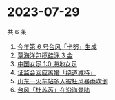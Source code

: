 # 2023-07-29

共 6 条

<!-- BEGIN -->
<!-- 最后更新时间 Sat Jul 29 2023 11:07:10 GMT+0800 (China Standard Time) -->

1. [今年第 6 号台风「卡努」生成](https://www.zhihu.com/search?q=%E4%BB%8A%E5%B9%B4%E7%AC%AC%206%20%E5%8F%B7%E5%8F%B0%E9%A3%8E%E3%80%8C%E5%8D%A1%E5%8A%AA%E3%80%8D%E7%94%9F%E6%88%90)
1. [覃海洋包揽蛙泳 3 金](https://www.zhihu.com/search?q=%E8%A6%83%E6%B5%B7%E6%B4%8B%E5%8C%85%E6%8F%BD%E8%9B%99%E6%B3%B3%203%20%E9%87%91)
1. [中国女足 1:0 海地女足](https://www.zhihu.com/search?q=%E4%B8%AD%E5%9B%BD%E5%A5%B3%E8%B6%B3%201%3A0%20%E6%B5%B7%E5%9C%B0%E5%A5%B3%E8%B6%B3)
1. [证监会回应离婚「绕道减持」](https://www.zhihu.com/search?q=%E8%AF%81%E7%9B%91%E4%BC%9A%E5%9B%9E%E5%BA%94%E7%A6%BB%E5%A9%9A%E3%80%8C%E7%BB%95%E9%81%93%E5%87%8F%E6%8C%81%E3%80%8D)
1. [山东一火车站多人被狂风暴雨吹倒](https://www.zhihu.com/search?q=%E5%B1%B1%E4%B8%9C%E4%B8%80%E7%81%AB%E8%BD%A6%E7%AB%99%E5%A4%9A%E4%BA%BA%E8%A2%AB%E7%8B%82%E9%A3%8E%E6%9A%B4%E9%9B%A8%E5%90%B9%E5%80%92)
1. [台风「杜苏芮」在沿海登陆](https://www.zhihu.com/search?q=%E5%8F%B0%E9%A3%8E%E3%80%8C%E6%9D%9C%E8%8B%8F%E8%8A%AE%E3%80%8D%E5%9C%A8%E6%B2%BF%E6%B5%B7%E7%99%BB%E9%99%86)

<!-- END -->
